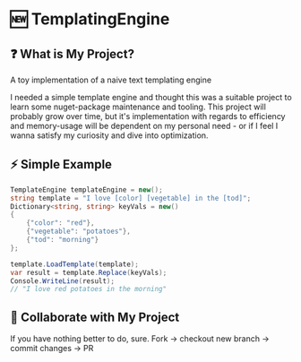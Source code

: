 # 🆕 TemplatingEngine

## ❓ What is My Project?
A toy implementation of a naive text templating engine

I needed a simple template engine and thought this was a suitable project to learn some nuget-package maintenance and tooling. This project will probably grow over time, but it's implementation with regards to efficiency and memory-usage will be dependent on my personal need - or if I feel I wanna satisfy my curiosity and dive into optimization.

## ⚡ Simple Example
```csharp
TemplateEngine templateEngine = new();
string template = "I love [color] [vegetable] in the [tod]";
Dictionary<string, string> keyVals = new()
{
    {"color": "red"},
    {"vegetable": "potatoes"},
    {"tod": "morning"}
};

template.LoadTemplate(template);
var result = template.Replace(keyVals);
Console.WriteLine(result);
// "I love red potatoes in the morning"
```

## 🤝 Collaborate with My Project
If you have nothing better to do, sure. Fork -> checkout new branch -> commit changes -> PR 
